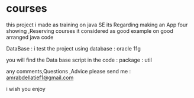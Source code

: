 # courses

this project i made as training on java SE 
its Regarding making an App four showing ,Reserving courses 
it considered as good example on good arranged java code 

DataBase : i test the project using database : oracle 11g 

you will find the Data base  script  in the code : package : util 

any comments,Questions ,Advice please send me : amrabdellatief1@gmail.com

i wish you enjoy 

